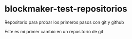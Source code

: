 # blockmaker-test-repositorios
Repositorio para probar los primeros pasos con git y github

Este es mi primer cambio en un repositorio de git
